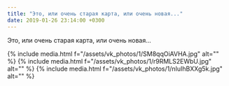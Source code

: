 ```yaml
---
title: "Это, или очень старая карта, или очень новая..."
date: 2019-01-26 23:14:00 +0300
---
```


Это, или очень старая карта, или очень новая...


{% include media.html f="/assets/vk_photos/1/SM8qqOiAVHA.jpg" alt="" %}
{% include media.html f="/assets/vk_photos/1/r9RMLS2EWbU.jpg" alt="" %}
{% include media.html f="/assets/vk_photos/1/nIuIhBXXg5k.jpg" alt="" %}
